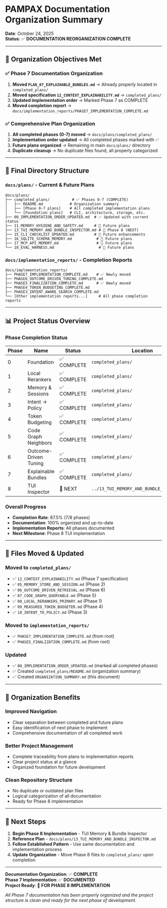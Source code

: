# PAMPAX Documentation Organization Summary

**Date**: October 24, 2025  
**Status**: ✅ **DOCUMENTATION REORGANIZATION COMPLETE**  

---

## 🎯 **Organization Objectives Met**

### ✅ **Phase 7 Documentation Organization**
1. **Moved `PLAN_07_EXPLAINABLE_BUNDLES.md`** → Already properly located in `completed_plans/`
2. **Moved specification `12_CONTEXT_EXPLAINABILITY.md`** → `completed_plans/`
3. **Updated implementation order** → Marked Phase 7 as COMPLETE
4. **Moved completion report** → `docs/implementation_reports/PHASE7_IMPLEMENTATION_COMPLETE.md`

### ✅ **Comprehensive Plan Organization**
1. **All completed phases (0-7) moved** → `docs/plans/completed_plans/`
2. **Implementation order updated** → All completed phases marked with ✅
3. **Future plans organized** → Remaining in main `docs/plans/` directory
4. **Duplicate cleanup** → No duplicate files found, all properly categorized

---

## 📁 **Final Directory Structure**

### **`docs/plans/` - Current & Future Plans**
```
docs/plans/
├── completed_plans/          # ✅ Phases 0-7 (COMPLETE)
│   ├── README.md            # Organization summary
│   ├── [Phase 0-7 plans]    # All completed implementation plans
│   └── [Foundation plans]   # CLI, architecture, storage, etc.
├── 00_IMPLEMENTATION_ORDER_UPDATED.md  # ✅ Updated with current status
├── 11_MEMORY_HYGIENE_AND_SAFETY.md     # 🔄 Future plans
├── 13_TUI_MEMORY_AND_BUNDLE_INSPECTOR.md # 🔄 Phase 8 (NEXT)
├── 15_CLI_CHECKLIST_UPDATED.md         # 🔄 Future enhancements
├── 16_SQLITE_SCHEMA_MEMORY.md           # 🔄 Future plans
├── 17_MCP_API_MEMORY.md                 # 🔄 Future plans
└── 18_EVAL_HARNESS.md                    # 🔄 Future plans
```

### **`docs/implementation_reports/` - Completion Reports**
```
docs/implementation_reports/
├── PHASE7_IMPLEMENTATION_COMPLETE.md    # ✅ Newly moved
├── PHASE6_OUTCOME_DRIVEN_TUNING_COMPLETE.md
├── PHASE5_FINALIZATION_COMPLETE.md      # ✅ Newly moved
├── PHASE4_TOKEN_BUDGETING_COMPLETE.md
├── PHASE3_INTENT_AWARE_SEARCH_COMPLETE.md
└── [Other implementation reports...]     # All phase completion reports
```

---

## 📊 **Project Status Overview**

### **Phase Completion Status**
| Phase | Name | Status | Location |
|-------|------|--------|----------|
| 0 | Foundation | ✅ COMPLETE | `completed_plans/` |
| 1 | Local Rerankers | ✅ COMPLETE | `completed_plans/` |
| 2 | Memory & Sessions | ✅ COMPLETE | `completed_plans/` |
| 3 | Intent → Policy | ✅ COMPLETE | `completed_plans/` |
| 4 | Token Budgeting | ✅ COMPLETE | `completed_plans/` |
| 5 | Code Graph Neighbors | ✅ COMPLETE | `completed_plans/` |
| 6 | Outcome-Driven Tuning | ✅ COMPLETE | `completed_plans/` |
| 7 | Explainable Bundles | ✅ COMPLETE | `completed_plans/` |
| 8 | TUI Inspector | 🔄 NEXT | `../13_TUI_MEMORY_AND_BUNDLE_INSPECTOR.md` |

### **Overall Progress**
- **Completion Rate**: 87.5% (7/8 phases)
- **Documentation**: 100% organized and up-to-date
- **Implementation Reports**: All phases documented
- **Next Milestone**: Phase 8 TUI implementation

---

## 🔄 **Files Moved & Updated**

### **Moved to `completed_plans/`**
- ✅ `12_CONTEXT_EXPLAINABILITY.md` (Phase 7 specification)
- ✅ `05_MEMORY_STORE_AND_SESSION.md` (Phase 2)
- ✅ `06_OUTCOME_DRIVEN_RETRIEVAL.md` (Phase 6)
- ✅ `07_CODE_GRAPH_QUERYABLE.md` (Phase 5)
- ✅ `08_LOCAL_RERANKERS_PRIMARY.md` (Phase 1)
- ✅ `09_MEASURED_TOKEN_BUDGETER.md` (Phase 4)
- ✅ `10_INTENT_TO_POLICY.md` (Phase 3)

### **Moved to `implementation_reports/`**
- ✅ `PHASE7_IMPLEMENTATION_COMPLETE.md` (from root)
- ✅ `PHASE5_FINALIZATION_COMPLETE.md` (from root)

### **Updated**
- ✅ `00_IMPLEMENTATION_ORDER_UPDATED.md` (marked all completed phases)
- ✅ Created `completed_plans/README.md` (organization summary)
- ✅ Created `ORGANIZATION_SUMMARY.md` (this document)

---

## 🎉 **Organization Benefits**

### **Improved Navigation**
- Clear separation between completed and future plans
- Easy identification of next phase to implement
- Comprehensive documentation of all completed work

### **Better Project Management**
- Complete traceability from plans to implementation reports
- Clear project status at a glance
- Organized foundation for future development

### **Clean Repository Structure**
- No duplicate or outdated plan files
- Logical categorization of all documentation
- Ready for Phase 8 implementation

---

## 🚀 **Next Steps**

1. **Begin Phase 8 Implementation** - TUI Memory & Bundle Inspector
2. **Reference Plan** - `docs/plans/13_TUI_MEMORY_AND_BUNDLE_INSPECTOR.md`
3. **Follow Established Pattern** - Use same documentation and implementation process
4. **Update Organization** - Move Phase 8 files to `completed_plans/` upon completion

---

**Documentation Organization**: ✅ **COMPLETE**  
**Phase 7 Implementation**: ✅ **DOCUMENTED**  
**Project Ready**: 🎯 **FOR PHASE 8 IMPLEMENTATION**

*All Phase 7 documentation has been properly organized and the project structure is clean and ready for the next phase of development.*
